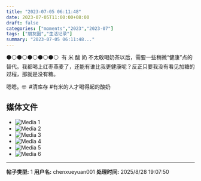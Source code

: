 ```yaml
---
title: "2023-07-05 06:11:48"
date: 2023-07-05T11:00:00+08:00
draft: false
categories: ["moments","2023","2023-07"]
tags: ["朋友圈","生活记录"]
summary: "2023-07-05 06:11:48..."
---
```


⚫⚪⚫⚪⚫⚪⚫⚪⚫⚪
​
​有 米 酸 奶
​
​不太敢喝奶茶以后，需要一些稍微“健康”点的替代。我都喝上红枣燕麦了，还能有谁比我更健康呢？反正只要我没有看见加糖的过程，那就是没有糖。

嗯嗯。🤓
​
​#清库存
​#有米的人才喝得起的酸奶

## 媒体文件

- ![Media 1](/Moments/photos/2023-07-05/202307050611480.jpg)
- ![Media 2](/Moments/photos/2023-07-05/202307050611481.jpg)
- ![Media 3](/Moments/photos/2023-07-05/202307050611482.jpg)
- ![Media 4](/Moments/photos/2023-07-05/202307050611483.jpg)
- ![Media 5](/Moments/photos/2023-07-05/202307050611484.jpg)
- ![Media 6](/Moments/photos/2023-07-05/202307050611485.jpg)

---

**帖子类型:** 1
**用户名:** chenxueyuan001
**处理时间:** 2025/8/28 19:07:50